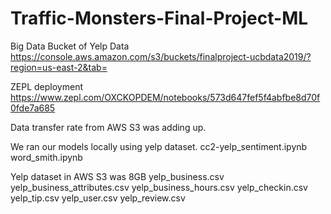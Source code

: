 # Traffic-Monsters-Final-Project-ML

Big Data Bucket of Yelp Data
https://console.aws.amazon.com/s3/buckets/finalproject-ucbdata2019/?region=us-east-2&tab=

ZEPL deployment
https://www.zepl.com/OXCKOPDEM/notebooks/573d647fef5f4abfbe8d70f0fde7a685

Data transfer rate from AWS S3 was adding up.

We ran our models locally using yelp dataset.
    cc2-yelp_sentiment.ipynb
    word_smith.ipynb
    
Yelp dataset in AWS S3 was 8GB
yelp_business.csv
yelp_business_attributes.csv
yelp_business_hours.csv
yelp_checkin.csv
yelp_tip.csv
yelp_user.csv
yelp_review.csv





